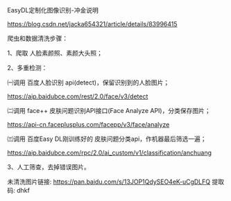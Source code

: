 EasyDL定制化图像识别-冲金说明

https://blog.csdn.net/jacka654321/article/details/83996415


爬虫和数据清洗步骤：

1、爬取 人脸素颜照、素颜大头照；

2、多重检测：

㈠调用 百度人脸识别 api(detect)，保留识别到的人脸图片；

https://aip.baidubce.com/rest/2.0/face/v3/detect

㈡调用 face++ 皮肤问题识别API接口(Face Analyze API)，分类保存图片；

https://api-cn.faceplusplus.com/facepp/v3/face/analyze

㈢调用 百度Easy DL刚训练好的 皮肤问题分类api，作机器最后筛选一遍；

https://aip.baidubce.com/rpc/2.0/ai_custom/v1/classification/anchuang


3、人工筛查，去掉错误图片。


未清洗图片链接: https://pan.baidu.com/s/13JOP1QdySEO4eK-uCgDLFQ 
提取码: dhkf 

